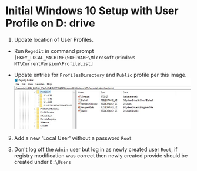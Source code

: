 # Initial Windows 10 Setup with User Profile on D: drive

1. Update location of User Profiles.

 - Run `Regedit` in command prompt `[HKEY_LOCAL_MACHINE\SOFTWARE\Microsoft\Windows NT\CurrentVersion\ProfileList]`

 - Update entries for `ProfilesDirectory` and `Public` profile per this image.
 ![regedit](./img/wind10-user-profile-update.jpg)

2. Add a new 'Local User' without a password `Root`

3. Don't log off the `Admin` user but log in as newly created user `Root`, if registry modification was correct then newly created provide should be created under `D:\Users`
